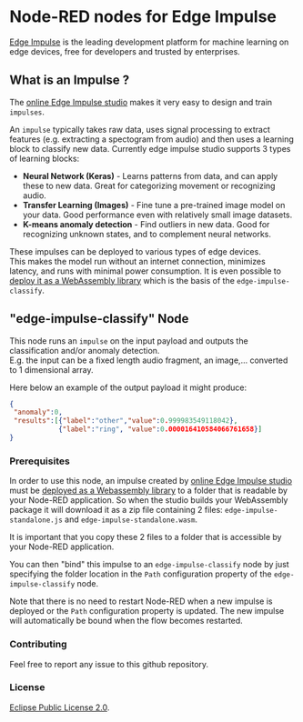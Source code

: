 Node-RED nodes for Edge Impulse
================================

[Edge Impulse](https://www.edgeimpulse.com/) is the leading development platform for machine learning on edge devices, free for developers and trusted by enterprises.

## What is an Impulse ?

The [online Edge Impulse studio](https://studio.edgeimpulse.com/) makes it very easy to design and train `impulses`.

An `impulse` typically takes raw data, uses signal processing to extract features (e.g. extracting a spectogram from audio) and then uses a learning block to classify new data. Currently edge impulse studio supports 3 types of learning blocks:

* **Neural Network (Keras)** - Learns patterns from data, and can apply these to new data. Great for categorizing movement or recognizing audio.
* **Transfer Learning (Images)** - Fine tune a pre-trained image model on your data. Good performance even with relatively small image datasets.
* **K-means anomaly detection** - Find outliers in new data. Good for recognizing unknown states, and to complement neural networks.

These impulses can be deployed to various types of edge devices.  
This makes the model run without an internet connection, minimizes latency, and runs with minimal power consumption.
It is even possible to [deploy it as a WebAssembly library](https://docs.edgeimpulse.com/docs/through-webassembly) which is the basis of the `edge-impulse-classify`.

## "edge-impulse-classify" Node

This node runs an `impulse` on the input payload and outputs the classification and/or anomaly detection.  
E.g. the input can be a fixed length audio fragment, an image,... converted to 1 dimensional array.

Here below an example of the output payload it might produce:

```json
{
 "anomaly":0,
 "results":[{"label":"other","value":0.999983549118042},
            {"label":"ring", "value":0.000016410584066761658}]
}
```

### Prerequisites

In order to use this node, an impulse created by [online Edge Impulse studio](https://studio.edgeimpulse.com/) must be [deployed as a Webassembly library](https://docs.edgeimpulse.com/docs/through-webassembly) to a folder that is readable by your Node-RED application.
So when the studio builds your WebAssembly package it will download it as a zip file containing 2 files: `edge-impulse-standalone.js` and `edge-impulse-standalone.wasm`.

It is important that you copy these 2 files to a folder that is accessible by your Node-RED application.

You can then "bind" this impulse to an `edge-impulse-classify` node by just specifying the folder location in the `Path` configuration property of the `edge-impulse-classify` node.

Note that there is no need to restart Node-RED when a new impulse is deployed or the `Path` configuration property is updated.  The new impulse will automatically be bound when the flow becomes restarted.

### Contributing

Feel free to report any issue to this github repository.

### License

[Eclipse Public License 2.0](LICENSE).
